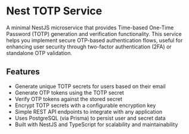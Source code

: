 # Nest TOTP Service

A minimal NestJS microservice that provides Time-based One-Time Password (TOTP) generation and verification functionality. This service helps you implement secure OTP-based authentication flows, useful for enhancing user security through two-factor authentication (2FA) or standalone OTP validation.

## Features

- Generate unique TOTP secrets for users based on their email
- Generate OTP tokens using the TOTP secret
- Verify OTP tokens against the stored secret
- Encrypt TOTP secrets with a configurable encryption key
- Simple REST API endpoints to integrate with any application
- Uses PostgreSQL (via Prisma) to persist user and secret data
- Built with NestJS and TypeScript for scalability and maintainability
